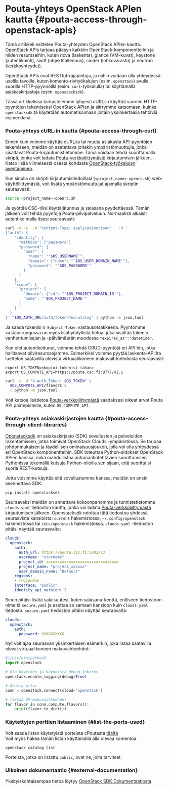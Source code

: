 
# Pouta-yhteys OpenStack APIen kautta {#pouta-access-through-openstack-apis}

Tämä artikkeli esittelee Pouta-yhteyden OpenStack APIen kautta. OpenStack APIs tarjoaa pääsyn kaikkiin OpenStack-komponentteihin ja niiden resursseihin, kuten nova (laskenta), glance (VM-kuvat), keystone (autentikointi), swift (objektitallennus), cinder (lohkovarasto) ja neutron (verkkoyhteydet).

OpenStack APIs ovat RESTful-rajapintoja, ja niihin voidaan olla yhteydessä useilla tavoilla, kuten komento-rivityökalujen (esim. `openstack`) avulla, suorilla HTTP-pyynnöillä (esim. `curl`-työkalulla) tai käyttämällä asiakaskirjastoja (esim. `openstacksdk`).

Tässä artikkelissa tarkastelemme lyhyesti cURL:in käyttöä suorien HTTP-pyyntöjen tekemiseksi OpenStack APIen ja siirrymme katsomaan, kuinka `openstacksdk`:tä käytetään automatisoimaan joitain yksinkertaisia tehtäviä esimerkkinä.

### Pouta-yhteys cURL:in kautta {#pouta-access-through-curl}

Ennen kuin voimme käyttää cURL:ia tai muuta asiakasta API-pyyntöjen tekemiseen, meidän on asetettava joitakin ympäristömuuttujia, jotka sisältävät Pouta-kirjautumistietomme. Tämä voidaan tehdä suorittamalla skripti, jonka voit ladata [Pouta-verkkoliittymästä](https://pouta.csc.fi/dashboard/project/api_access/) kirjautumisen jälkeen. Katso lisää viimeisestä osasta kohdasta [OpenStack-työkalujen asentaminen](install-client.md).

Kun sinulla on skripti kirjautumistiedoillasi (`<project_name>-openrc.sh`) web-käyttöliittymästä, voit lisätä ympäristömuuttujat ajamalla skriptin seuraavasti:

```bash
source <project_name>-openrc.sh
```

Ja syöttää CSC-tilisi käyttäjätunnus ja salasana pyydettäessä. Tämän jälkeen voit tehdä pyyntöjä Pouta-pilvipalveluun. Normaalisti alkaisit autentikoimalla itsesi seuraavasti:

```bash
curl -v -s  -H "Content-Type: application/json"   -d '
{"auth": {
    "identity": {
      "methods": ["password"],
      "password": {
        "user": {
          "name": "'$OS_USERNAME'",
          "domain": {"name": "'$OS_USER_DOMAIN_NAME'"},
          "password": "'$OS_PASSWORD'"
        }
      }
    },
    "scope": {
      "project": {
        "domain": {"id": "'$OS_PROJECT_DOMAIN_ID'"},
        "name": "'$OS_PROJECT_NAME'"
      }
    }
  }
}' "$OS_AUTH_URL/auth/tokens?nocatalog" | python -m json.tool
```

Ja saada tokenisi `X-Subject-Token` vastausotsakkeena. Pyyntömme vastausrungossa on myös lisähyödyllistä tietoa, joka sisältää tokenin vanhentumisajan ja -päivämäärän muodossa `"expires_at":"datetime"`.

Kun olet autentikoitunut, voimme tehdä CRUD-pyyntöjä eri API:hin, jotka hallitsevat pilviresurssejamme. Esimerkiksi voimme pyytää laskenta-API:lta luettelon saatavilla olevista virtuaalikoneen makuvaihtoehdoista seuraavasti:

```
export OS_TOKEN=<kopioi-tokenisi-tähän>
export OS_COMPUTE_API=https://pouta.csc.fi:8777/v2.1
```

```bash
curl -s -H "X-Auth-Token: $OS_TOKEN" \
  $OS_COMPUTE_API/flavors \
  | python -m json.tool
```

Voit katsoa lisätietoa [Pouta-verkkoliittymästä](https://pouta.csc.fi/dashboard/project/api_access/) saadaksesi oikeat arvot Pouta API päätepisteille, kuten `OS_COMPUTE_API`.

### Pouta-yhteys asiakaskirjastojen kautta {#pouta-access-through-client-libraries}

[Openstacksdk](https://docs.openstack.org/openstacksdk/latest/) on asiakaskirjasto (SDK) sovellusten ja palveluiden rakentamiseen, jotka toimivat OpenStack Clouds -ympäristössä. Se tarjoaa johdonmukaisen ja täydellisen ominaisuusjoukon, jolla voi olla yhteydessä eri OpenStack-komponentteihin. SDK toteuttaa Python-sidokset OpenStack APIen kanssa, mikä mahdollistaa automaatiotehtävien suorittamisen Pythonissa tekemällä kutsuja Python-olioilla sen sijaan, että suorittaisi suoria REST-kutsuja.

Jotta voisimme käyttää sitä sovellustemme kanssa, meidän on ensin asennettava SDK:

```bash
pip install openstacksdk
```

Seuraavaksi meidän on annettava kokoonpanomme ja tunnistetietomme `clouds.yaml` tiedoston kautta, jonka voi ladata [Pouta-verkkoliittymästä](https://pouta.csc.fi/dashboard/project/api_access/) kirjautumisen jälkeen. Openstacksdk odottaa tätä tiedostoa yhdessä seuraavista kansioista: `current` hakemistossa, `~/.config/openstack` hakemistossa tai `/etc/openstack` hakemistossa. `clouds.yaml` -tiedoston pitäisi näyttää seuraavalta:

```yaml
clouds:
  openstack:
    auth:
      auth_url: https://pouta.csc.fi:5001/v3
      username: "username"
      project_id: xxxxxxxxxxxxxxxxxxxxxxxxxxxxxxxx
      project_name: "project_xxxxxx"
      user_domain_name: "Default"
    regions:
    - regionOne
    interface: "public"
    identity_api_version: 3
```

Sinun pitäisi lisätä salaisuutesi, kuten salasana-kenttä, erilliseen tiedostoon nimeltä `secure.yaml` ja asettaa se samaan kansioon kuin `clouds.yaml` tiedosto. `secure.yaml` tiedoston pitäisi näyttää seuraavalta:

```yaml
clouds:
  openstack:
    auth:
      password: XXXXXXXXXX
```

Nyt voit ajaa seuraavan yksinkertaisen esimerkin, joka listaa saatavilla olevat virtuaalikoneen makuvaihtoehdot:

```python
#!/usr/bin/python3
import openstack

# Ota käyttöön ja käynnistä debug-lokitus
openstack.enable_logging(debug=True)

# Alusta pilvi
conn = openstack.connect(cloud='openstack')

# listaa VM-makuvaihtoehdot  
for flavor in conn.compute.flavors():
    print(flavor.to_dict())
```

### Käytettyjen porttien listaaminen {#list-the-ports-used}

Voit saada listan käytetyistä porteista cPoutasta [täältä](https://pouta.csc.fi/dashboard/project/api_access/)  
Voit myös hakea tämän listan käyttämällä alla olevaa komentoa:

```
openstack catalog list
```

Porteista, jotka on listattu `public`, ovat ne, joita tarvitset.

### Ulkoinen dokumentaatio {#external-documentation}

Yksityiskohtaisempaa tietoa löytyy [OpenStack SDK Dokumentaatiosta](https://docs.openstack.org/openstacksdk/latest/).

